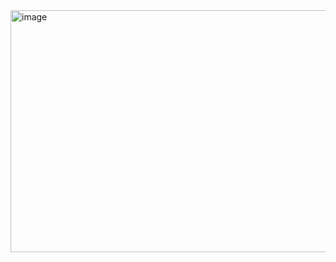 <img width="544" height="387" alt="image" src="https://github.com/user-attachments/assets/07598114-49fc-474f-8d8b-d58ba4bea85e" />  
